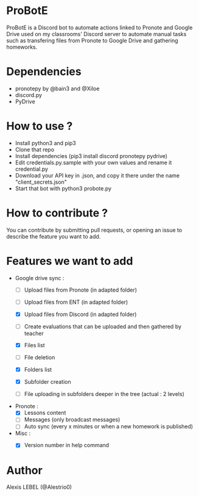 # ProBotE
ProBotE is a Discord bot to automate actions linked to Pronote and Google Drive used on my classrooms' Discord server to automate manual tasks such as
transfering files from Pronote to Google Drive and gathering homeworks.

# Dependencies
- pronotepy by @bain3 and @Xiloe
- discord.py
- PyDrive

# How to use ?
- Install python3 and pip3
- Clone that repo
- Install dependencies (pip3 install discord pronotepy pydrive)
- Edit credentials.py.sample with your own values and rename it credential.py
- Download your API key in .json, and copy it there under the name "client_secrets.json"
- Start that bot with python3 probote.py

# How to contribute ?
You can contribute by submitting pull requests, or opening an issue to describe the feature you want to add.

# Features we want to add
- Google drive sync :
  - [ ] Upload files from Pronote (in adapted folder)
  - [ ] Upload files from ENT (in adapted folder)
  - [x] Upload files from Discord (in adapted folder)
  - [ ] Create evaluations that can be uploaded and then gathered by teacher
  - [x] Files list
  - [ ] File deletion
  - [x] Folders list
  - [x] Subfolder creation
  - [ ] File uploading in subfolders deeper in the tree (actual : 2 levels)


- Pronote :
  - [x] Lessons content
  - [ ] Messages (only broadcast messages)
  - [ ] Auto sync (every x minutes or when a new homework is published)

- Misc :
  - [x] Version number in help command


# Author
Alexis LEBEL (@Alestrio0)
